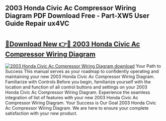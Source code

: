 ## 2003 Honda Civic Ac Compressor Wiring Diagram PDF Download Free - Part-XW5 User Guide Repair ux4VC

# <h2><a href="http://dfkwsbk.blite.top/?on=2003+Honda+Civic+Ac+Compressor+Wiring+Diagram">🔗Download New 👉🔴 2003 Honda Civic Ac Compressor Wiring Diagram</a></h2>

[![2003 Honda Civic Ac Compressor Wiring Diagram download](https://i.imgur.com/lujVjoI.png)](http://dfkwsbk.blite.top/?on=2003+Honda+Civic+Ac+Compressor+Wiring+Diagram)
Your Path to Success This manual serves as your roadmap to confidently operating and maintaining your new 2003 Honda Civic Ac Compressor Wiring Diagram. Familiarize with Controls Before you begin, familiarize yourself with the location and function of all control buttons and settings on your 2003 Honda Civic Ac Compressor Wiring Diagram. Experience the seamless integration of list of features with your new 2003 Honda Civic Ac Compressor Wiring Diagram. Your Success is Our Goal 2003 Honda Civic Ac Compressor Wiring Diagram. We are here to ensure your complete satisfaction with your new product.
